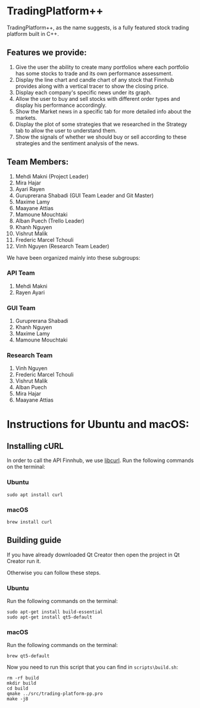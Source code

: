 # TradingPlatform++
TradingPlatform++, as the name suggests, is a fully featured stock trading platform built in C++.

## Features we provide:
1. Give the user the ability to create many portfolios where each portfolio has some stocks to trade and its own performance assessment.
2. Display the line chart and candle chart of any stock that Finnhub provides along with a vertical tracer to show the closing price.
3. Display each company's specific news under its graph.
4. Allow the user to buy and sell stocks with different order types and display his performance accordingly.
5. Show the Market news in a specific tab for more detailed info about the markets.
6. Display the plot of some strategies that we researched in the Strategy tab to allow the user to understand them.
7. Show the signals of whether we should buy or sell according to these strategies and the sentiment analysis of the news.

## Team Members:
1. Mehdi Makni (Project Leader)
2. Mira Hajar
3. Ayari Rayen
4. Guruprerana Shabadi (GUI Team Leader and Git Master)
5. Maxime Lamy
6. Maayane Attias
7. Mamoune Mouchtaki
8. Alban Puech (Trello Leader)
9. Khanh Nguyen
10. Vishrut Malik
11. Frederic Marcel Tchouli
12. Vinh Nguyen (Research Team Leader)

We have been organized mainly into these subgroups:

### API Team

1. Mehdi Makni
2. Rayen Ayari

### GUI Team

1. Guruprerana Shabadi 
2. Khanh Nguyen
3. Maxime Lamy
4. Mamoune Mouchtaki

### Research Team

1. Vinh Nguyen 
2. Frederic Marcel Tchouli
3. Vishrut Malik
4. Alban Puech
5. Mira Hajar
6. Maayane Attias

# Instructions for Ubuntu and macOS:

## Installing cURL

In order to call the API Finnhub, we use [libcurl](https://curl.se/libcurl/).
Run the following commands on the terminal:

### Ubuntu
```
sudo apt install curl
```

### macOS
```
brew install curl
```

## Building guide

If you have already downloaded Qt Creator then open the project in Qt Creator run it.

Otherwise you can follow these steps.

### Ubuntu

Run the following commands on the terminal:
```
sudo apt-get install build-essential
sudo apt-get install qt5-default
```

### macOS

Run the following commands on the terminal:
```
brew qt5-default
```

Now you need to run this script that you can find in `scripts\build.sh`:
```
rm -rf build
mkdir build
cd build
qmake ../src/trading-platform-pp.pro
make -j8
```
